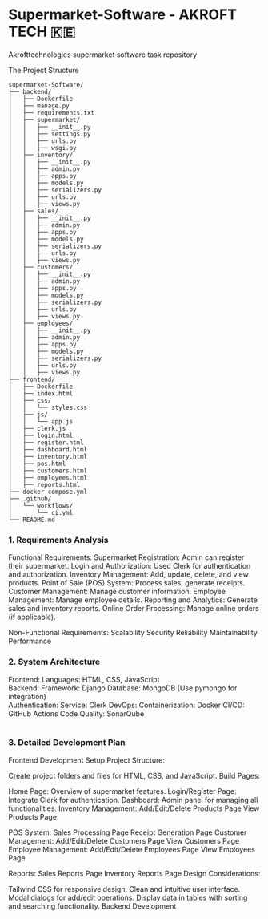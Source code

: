 # Supermarket-Software - AKROFT TECH 🇰🇪
Akrofttechnologies supermarket software task repository

The Project Structure
```
supermarket-Software/
├── backend/
│   ├── Dockerfile
│   ├── manage.py
│   ├── requirements.txt
│   ├── supermarket/
│   │   ├── __init__.py
│   │   ├── settings.py
│   │   ├── urls.py
│   │   ├── wsgi.py
│   ├── inventory/
│   │   ├── __init__.py
│   │   ├── admin.py
│   │   ├── apps.py
│   │   ├── models.py
│   │   ├── serializers.py
│   │   ├── urls.py
│   │   ├── views.py
│   ├── sales/
│   │   ├── __init__.py
│   │   ├── admin.py
│   │   ├── apps.py
│   │   ├── models.py
│   │   ├── serializers.py
│   │   ├── urls.py
│   │   ├── views.py
│   ├── customers/
│   │   ├── __init__.py
│   │   ├── admin.py
│   │   ├── apps.py
│   │   ├── models.py
│   │   ├── serializers.py
│   │   ├── urls.py
│   │   ├── views.py
│   ├── employees/
│   │   ├── __init__.py
│   │   ├── admin.py
│   │   ├── apps.py
│   │   ├── models.py
│   │   ├── serializers.py
│   │   ├── urls.py
│   │   ├── views.py
├── frontend/
│   ├── Dockerfile
│   ├── index.html
│   ├── css/
│   │   └── styles.css
│   ├── js/
│   │   └── app.js
│   ├── clerk.js
│   ├── login.html
│   ├── register.html
│   ├── dashboard.html
│   ├── inventory.html
│   ├── pos.html
│   ├── customers.html
│   ├── employees.html
│   ├── reports.html
├── docker-compose.yml
├── .github/
│   └── workflows/
│       └── ci.yml
└── README.md
```

### 1. Requirements Analysis
Functional Requirements:
Supermarket Registration: Admin can register their supermarket.
Login and Authorization: Used Clerk for authentication and authorization.
Inventory Management: Add, update, delete, and view products.
Point of Sale (POS) System: Process sales, generate receipts.
Customer Management: Manage customer information.
Employee Management: Manage employee details.
Reporting and Analytics: Generate sales and inventory reports.
Online Order Processing: Manage online orders (if applicable).<br>

Non-Functional Requirements:
Scalability
Security
Reliability
Maintainability
Performance
### 2. System Architecture
Frontend:
Languages: HTML, CSS, JavaScript <br>
Backend:
Framework: Django
Database: MongoDB (Use pymongo for integration)<br>
Authentication:
Service: Clerk
DevOps:
Containerization: Docker
CI/CD: GitHub Actions
Code Quality: SonarQube <br><br>
### 3. Detailed Development Plan
Frontend Development
Setup Project Structure:

Create project folders and files for HTML, CSS, and JavaScript.
Build Pages:

Home Page: Overview of supermarket features.
Login/Register Page: Integrate Clerk for authentication.
Dashboard: Admin panel for managing all functionalities.
Inventory Management:
Add/Edit/Delete Products Page
View Products Page

POS System:
Sales Processing Page
Receipt Generation Page
Customer Management:
Add/Edit/Delete Customers Page
View Customers Page
Employee Management:
Add/Edit/Delete Employees Page
View Employees Page

Reports:
Sales Reports Page
Inventory Reports Page
Design Considerations:

Tailwind CSS for responsive design.
Clean and intuitive user interface.
Modal dialogs for add/edit operations.
Display data in tables with sorting and searching functionality.
Backend Development